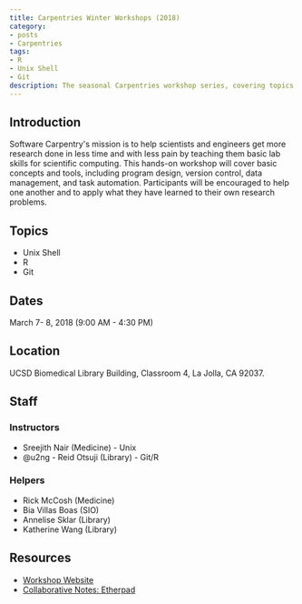 ```yaml
---
title: Carpentries Winter Workshops (2018)
category:
- posts
- Carpentries
tags:
- R
- Unix Shell
- Git
description: The seasonal Carpentries workshop series, covering topics of R, Unix Shell, and Git.
---
```


## Introduction
Software Carpentry's mission is to help scientists and engineers get more research done in less time and with less pain by teaching them basic lab skills for scientific computing. This hands-on workshop will cover basic concepts and tools, including program design, version control, data management, and task automation. Participants will be encouraged to help one another and to apply what they have learned to their own research problems.

## Topics

* Unix Shell
* R
* Git

## Dates
March 7- 8, 2018 (9:00 AM - 4:30 PM)

## Location
UCSD Biomedical Library Building, Classroom 4, La Jolla, CA 92037.


## Staff

### Instructors

* Sreejith Nair (Medicine) - Unix
* @u2ng - Reid Otsuji (Library) - Git/R

### Helpers
* Rick McCosh (Medicine)
* Bia Villas Boas (SIO)
* Annelise Sklar (Library)
* Katherine Wang (Library)

## Resources

* [Workshop Website](https://ucsdlib.github.io/2018-03-07-UCSD/)
* [Collaborative Notes: Etherpad](https://pad.software-carpentry.org/2018-03-ucsdswc)
